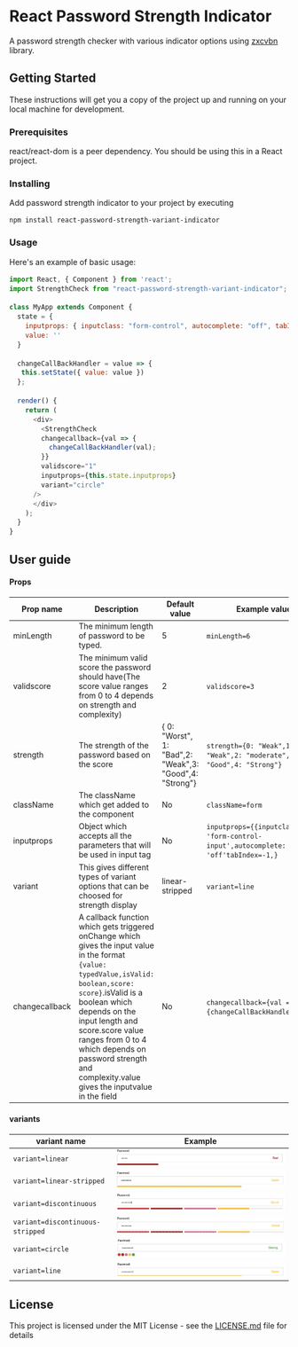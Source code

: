 # React Password Strength Indicator

A password strength checker with various indicator options using [zxcvbn](https://www.npmjs.com/package/zxcvbn) library.

## Getting Started

These instructions will get you a copy of the project up and running on your local machine for development.

### Prerequisites

react/react-dom is a peer dependency. You should be using this in a React project.

### Installing

Add password strength indicator to your project by executing

```
npm install react-password-strength-variant-indicator
```
### Usage

Here's an example of basic usage:

```js
import React, { Component } from 'react';
import StrengthCheck from "react-password-strength-variant-indicator";

class MyApp extends Component {
  state = {
    inputprops: { inputclass: "form-control", autocomplete: "off", tabIndex: 0 },
    value: ''
  }

  changeCallBackHandler = value => {
   this.setState({ value: value })
  };
  
  render() {
    return (
      <div>
        <StrengthCheck
        changecallback={val => {
          changeCallBackHandler(val);
        }}
        validscore="1"
        inputprops={this.state.inputprops}
        variant="circle"
      />
      </div>
    );
  }
}
```
## User guide

#### Props

|Prop name|Description|Default value|Example values|
|----|----|----|----|
|minLength|The minimum length of password to be typed.|5|`minLength=6`|
|validscore|The minimum valid score the password should have(The score value ranges from 0 to 4 depends on strength and complexity)|2|`validscore=3`|
|strength|The strength of the password based on the score | { 0: "Worst", 1: "Bad",2: "Weak",3: "Good",4: "Strong"}|`strength={0: "Weak",1: "Weak",2: "moderate",3: "Good",4: "Strong"}`|
|className|The className which get added to the component|No|`className=form`|
|inputprops|Object which accepts all the parameters that will be used in input tag|No|`inputprops={{inputclass: 'form-control-input',autocomplete: 'off'tabIndex=-1,}`|
|variant|This gives different types of variant options that can be choosed for strength display|linear-stripped|`variant=line`|
|changecallback|A callback function which gets triggered onChange which gives the input value in the format `{value: typedValue,isValid: boolean,score: score}`.isValid is a boolean which depends on the input length and score.score value ranges from 0 to 4 which depends on password strength and complexity.value gives the inputvalue in the field|No|`changecallback={val => {changeCallBackHandler(val);}}`|

#### variants

|variant name|Example|
|----|----|
|`variant=linear`|<img alt="linear" src="https://github.com/kesav-m/react-password-strength-variant-indicator/blob/master/linear.png?raw=true">|
|`variant=linear-stripped`|<img alt="linear-stripped" src="https://github.com/kesav-m/react-password-strength-variant-indicator/blob/master/linear-stripped.png?raw=true">|
|`variant=discontinuous`|<img alt="discontinuous" src="https://github.com/kesav-m/react-password-strength-variant-indicator/blob/master/discontinuous.png?raw=true">|
|`variant=discontinuous-stripped`|<img alt="discontinuous-stripped" src="https://github.com/kesav-m/react-password-strength-variant-indicator/blob/master/discontinuous-stripped.png?raw=true">|
|`variant=circle`|<img alt="circle" src="https://github.com/kesav-m/react-password-strength-variant-indicator/blob/master/circle.png?raw=true">|
|`variant=line`|<img alt="line" src="https://github.com/kesav-m/react-password-strength-variant-indicator/blob/master/line.png?raw=true">|



## License

This project is licensed under the MIT License - see the [LICENSE.md](https://github.com/kesav-m/react-password-strength-variant-indicator/blob/master/LICENSE) file for details

